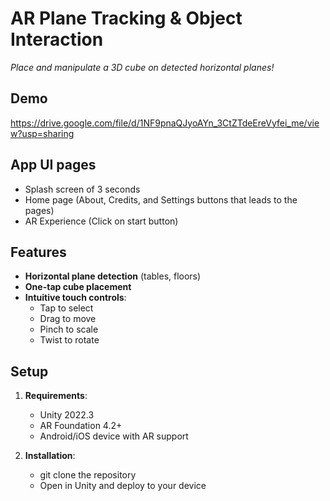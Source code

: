 # AR Plane Tracking & Object Interaction  
*Place and manipulate a 3D cube on detected horizontal planes!*  

## Demo  
https://drive.google.com/file/d/1NF9pnaQJyoAYn_3CtZTdeEreVyfei_me/view?usp=sharing  

## App UI pages
- Splash screen of 3 seconds
- Home page (About, Credits, and Settings buttons that leads to the pages)
- AR Experience (Click on start button)

## Features  
- **Horizontal plane detection** (tables, floors)  
- **One-tap cube placement**  
- **Intuitive touch controls**:  
  - Tap to select  
  - Drag to move  
  - Pinch to scale  
  - Twist to rotate   

## Setup  
1. **Requirements**:  
   - Unity 2022.3 
   - AR Foundation 4.2+  
   - Android/iOS device with AR support  

2. **Installation**:  
   
   - git clone the repository
   - Open in Unity and deploy to your device
